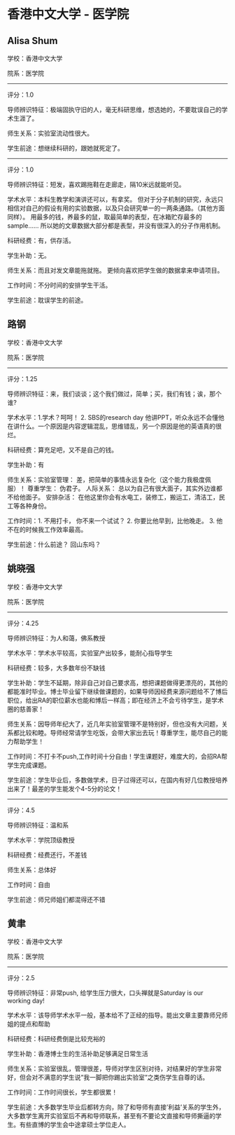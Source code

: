 # 香港中文大学 - 医学院

## Alisa Shum

学校：香港中文大学

院系：医学院

* * *

评分：1.0

导师辨识特征：极端固执守旧的人，毫无科研思维，想选她的，不要耽误自己的学术生涯了。

师生关系：实验室流动性很大。

学生前途：想继续科研的，跟她就死定了。

* * *

评分：1.0

导师辨识特征：短发，喜欢踢拖鞋在走廊走，隔10米远就能听见。

学术水平：本科生教学和演讲还可以，有拿奖。
但对于分子机制的研究，永远只相信对自己的假设有用的实验数据，以及只会研究单一的一两条通路。（其他方面同样）。
用最多的钱，养最多的鼠，取最简单的表型，在冰箱贮存最多的sample……
所以她的文章数据大部分都是表型，并没有很深入的分子作用机制。

科研经费：有，供存活。

学生补助：无。

师生关系：而且对发文章能拖就拖。
更倾向喜欢把学生做的数据拿来申请项目。

工作时间：不分时间的安排学生干活。

学生前途：耽误学生的前途。

## 路钢

学校：香港中文大学

院系：医学院

* * *

评分：1.25

导师辨识特征：来，我们谈谈；这个我们做过，简单；买，我们有钱；诶，那个谁?

学术水平：1.学术？呵呵！
2\. SBS的research day 他讲PPT，听众永远不会懂他在讲什么。一个原因是内容逻辑混乱，思维错乱，另一个原因是他的英语真的很烂。

科研经费：算充足吧，又不是自己的钱。

学生补助：有

师生关系：实验室管理： 差，把简单的事情永远复杂化（这个能力我极度佩服）！
尊重学生： 伪君子。
人际关系： 总以为自己有很大面子，其实外边谁都不给他面子。
安排杂活： 在他这里你会有水电工，装修工，搬运工，清洁工，民工等各种身份。

工作时间：1\. 不用打卡， 你不来一个试试？
2\. 你要比他早到，比他晚走。
3\. 他不在的时候我工作效率最高。

学生前途：什么前途？ 回山东吗？

## 姚晓强

学校：香港中文大学

院系：医学院

* * *

评分：4.25

导师辨识特征：为人和蔼，佛系教授

学术水平：学术水平较高，实验室产出较多，能耐心指导学生

科研经费：较多，大多数年份不缺钱

学生补助：学生不延期，除非自己对自己要求高，想把课题做得更漂亮的，其他的都能准时毕业。博士毕业留下继续做课题的，如果导师因经费来源问题给不了博后职位，给出RA的职位薪水也能和博后一样高；即在经济上不会亏待学生，是学术圈的慈善家！

师生关系：因导师年纪大了，近几年实验室管理不是特别好，但也没有大问题，关系都比较和睦。导师经常请学生吃饭，会带大家出去玩！尊重学生，能尽自己的能力帮助学生！

工作时间：不打卡不push,工作时间十分自由！学生课题好，难度大的，会招RA帮学生完成课题。

学生前途：学生毕业后，多数做学术，日子过得还可以，在国内有好几位教授培养出来了！最差的学生能发个4-5分的论文！

* * *

评分：4.5

导师辨识特征：温和系

学术水平：学院顶级教授

科研经费：经费还行，不差钱

师生关系：总体好

工作时间：自由

学生前途：师兄师姐们都混得还不错

## 黄聿

学校：香港中文大学

院系：医学院

* * *

评分：2.5

导师辨识特征：非常push, 给学生压力很大，口头禅就是Saturday is our working day!

学术水平：该导师学术水平一般，基本给不了正经的指导。能出文章主要靠师兄师姐的提点和帮助

科研经费：科研经费倒是比较充裕的

学生补助：香港博士生的生活补助足够满足日常生活

师生关系：实验室很乱，管理很差，导师对学生区别对待，对结果好的学生非常好，但会对不满意的学生说”我一脚把你踢出实验室”之类伤学生自尊的话。

工作时间：工作时间很长，学生都很累！

学生前途：大多数学生毕业后都转方向，除了和导师有直接’利益’关系的学生外，大多数学生离开实验室后不再和导师联系，甚至有不要论文直接和导师撕逼的学生。有些直博的学生会中途拿硕士学位走人。